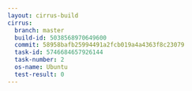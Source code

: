 ```yaml
---
layout: cirrus-build
cirrus:
  branch: master
  build-id: 5038568970649600
  commit: 58958bafb25994491a2fcb019a4a4363f8c23079
  task-id: 5746684657926144
  task-number: 2
  os-name: Ubuntu
  test-result: 0
---
```

